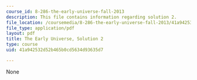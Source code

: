 ```yaml
---
course_id: 8-286-the-early-universe-fall-2013
description: This file contains information regarding solution 2.
file_location: /coursemedia/8-286-the-early-universe-fall-2013/41a942532d52b465b0cd5634d93635d7_MIT8_286F13_q2sols.pdf
file_type: application/pdf
layout: pdf
title: The Early Universe, Solution 2
type: course
uid: 41a942532d52b465b0cd5634d93635d7

---
```

None